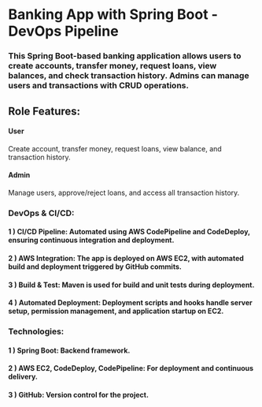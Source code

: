 
# Banking App with Spring Boot - DevOps Pipeline
### This Spring Boot-based banking application allows users to create accounts, transfer money, request loans, view balances, and check transaction history. Admins can manage users and transactions with CRUD operations. 



## Role Features:
#### User
Create account, transfer money, request loans, view balance, and transaction history.

#### Admin 
Manage users, approve/reject loans, and access all transaction history.
### DevOps & CI/CD:
#### 1 ) CI/CD Pipeline: Automated using AWS CodePipeline and CodeDeploy, ensuring continuous integration and deployment.

#### 2 )  AWS Integration: The app is deployed on AWS EC2, with automated build and deployment triggered by GitHub commits.
#### 3 ) Build & Test: Maven is used for build and unit tests during deployment. 
#### 4 ) Automated Deployment: Deployment scripts and hooks handle server setup, permission management, and application startup on EC2.

### Technologies: 
#### 1 ) Spring Boot: Backend framework.
#### 2 ) AWS EC2, CodeDeploy, CodePipeline: For deployment and continuous delivery.
#### 3 ) GitHub: Version control for the project.
